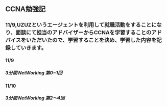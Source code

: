 ## CCNA勉強記

### 11/9,UZUZというエージェントを利用して就職活動をすることになり、面談にて担当のアドバイザーからCCNAを学習することのアドバイスをいただいたので、学習することを決め、学習した内容を記録していきます。

#### 11/9
##### 3分間 NetWorking 第0~1回

#### 11/10
##### 3分間 NetWorking 第2〜4回

